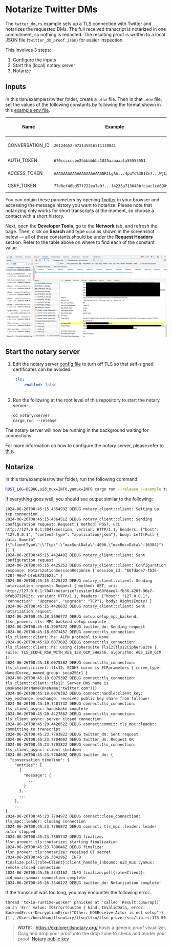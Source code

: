 # Notarize Twitter DMs

The `twtter_dm.rs` example sets up a TLS connection with Twitter and notarizes the requested DMs. The full received transcript is notarized in one commitment, so nothing is redacted. The resulting proof is written to a local JSON file (`twitter_dm_proof.json`) for easier inspection.

This involves 3 steps:
1. Configure the inputs
2. Start the (local) notary server
3. Notarize

## Inputs

In this tlsn/examples/twitter folder, create a `.env` file.
Then in that `.env` file, set the values of the following constants by following the format shown in this [example env file](./.env.example).

| Name            | Example                                                 | Location in Request Headers Section (within Network Tab of Developer Tools)      |
| --------------- | ------------------------------------------------------- | -------------------------------------------------------------------------------- |
| CONVERSATION_ID | `20124652-973145016511139841`                           | Look for `Referer`, then extract the `ID` in `https://twitter.com/messages/<ID>` |
| AUTH_TOKEN      | `670ccccccbe2bbbbbbbc1025aaaaaafa55555551`              | Look for `Cookie`, then extract the `token` in `;auth_token=<token>;`            |
| ACCESS_TOKEN    | `AAAAAAAAAAAAAAAAAAAAANRILgAA...4puTs%3D1Zv7...WjCpTnA` | Look for `Authorization`, then extract the `token` in `Bearer <token>`           |
| CSRF_TOKEN      | `77d8ef46bd57f722ea7e9f...f4235a713040bfcaac1cd6909`    | Look for `X-Csrf-Token`, then copy the entire value                              |

You can obtain these parameters by opening [Twitter](https://twitter.com/messages/) in your browser and accessing the message history you want to notarize. Please note that notarizing only works for short transcripts at the moment, so choose a contact with a short history.

Next, open the **Developer Tools**, go to the **Network** tab, and refresh the page. Then, click on **Search** and type `uuid` as shown in the screenshot below — all of these constants should be under the **Request Headers** section. Refer to the table above on where to find each of the constant value.

![Screenshot](twitter_dm_browser.png)

## Start the notary server
1. Edit the notary server [config file](../../../notary/server/config/config.yaml) to turn off TLS so that self-signed certificates can be avoided.
   ```yaml
    tls:
        enabled: false
        ...
   ```
2. Run the following at the root level of this repository to start the notary server:
   ```shell
   cd notary/server
   cargo run --release
   ```

The notary server will now be running in the background waiting for connections.

For more information on how to configure the notary server, please refer to [this](../../../notary/server/README.md#running-the-server).

## Notarize

In this tlsn/examples/twitter folder, run the following command:

```sh
RUST_LOG=DEBUG,uid_mux=INFO,yamux=INFO cargo run --release --example twitter_dm
```

If everything goes well, you should see output similar to the following:

```log
2024-06-26T08:45:15.435493Z DEBUG notary_client::client: Setting up tcp connection...
2024-06-26T08:45:15.436451Z DEBUG notary_client::client: Sending configuration request: Request { method: POST, uri: http://127.0.0.1:7047/session, version: HTTP/1.1, headers: {"host": "127.0.0.1", "content-type": "application/json"}, body: Left(Full { data: Some(b"{\"clientType\":\"Tcp\",\"maxSentData\":4096,\"maxRecvData\":16384}") }) }
2024-06-26T08:45:15.442448Z DEBUG notary_client::client: Sent configuration request
2024-06-26T08:45:15.442525Z DEBUG notary_client::client: Configuration response: NotarizationSessionResponse { session_id: "60fdaee7-fb36-420f-96e7-bfeb8732623c" }
2024-06-26T08:45:15.442532Z DEBUG notary_client::client: Sending notarization request: Request { method: GET, uri: http://127.0.0.1:7047/notarize?sessionId=60fdaee7-fb36-420f-96e7-bfeb8732623c, version: HTTP/1.1, headers: {"host": "127.0.0.1", "connection": "Upgrade", "upgrade": "TCP"}, body: Right(Empty) }
2024-06-26T08:45:15.442883Z DEBUG notary_client::client: Sent notarization request
2024-06-26T08:45:18.569677Z DEBUG setup:setup_mpc_backend: tlsn_prover::tls: MPC backend setup complete
2024-06-26T08:45:18.596747Z DEBUG twitter_dm: Sending request
2024-06-26T08:45:18.607345Z DEBUG connect:tls_connection: tls_client::client::hs: ALPN protocol is None    
2024-06-26T08:45:18.607360Z DEBUG connect:tls_connection: tls_client::client::hs: Using ciphersuite Tls12(Tls12CipherSuite { suite: TLS_ECDHE_RSA_WITH_AES_128_GCM_SHA256, algorithm: AES_128_GCM })    
2024-06-26T08:45:18.607528Z DEBUG connect:tls_connection: tls_client::client::tls12: ECDHE curve is ECParameters { curve_type: NamedCurve, named_group: secp256r1 }    
2024-06-26T08:45:18.607539Z DEBUG connect:tls_connection: tls_client::client::tls12: Server DNS name is DnsName(DnsName(DnsName("twitter.com")))    
2024-06-26T08:45:18.607838Z DEBUG connect:handle:client_key: key_exchange::exchange: received public key share from follower
2024-06-26T08:45:19.740173Z DEBUG connect:tls_connection: tls_client_async: handshake complete
2024-06-26T08:45:20.442786Z DEBUG connect:tls_connection: tls_client_async: server closed connection
2024-06-26T08:45:20.442852Z DEBUG connect:commit: tls_mpc::leader: committing to transcript
2024-06-26T08:45:23.770382Z DEBUG twitter_dm: Sent request
2024-06-26T08:45:23.770400Z DEBUG twitter_dm: Request OK
2024-06-26T08:45:23.770382Z DEBUG connect:tls_connection: tls_client_async: client shutdown
2024-06-26T08:45:23.770469Z DEBUG twitter_dm: {
  "conversation_timeline": {
    "entries": [
      {
        "message": {
          ...
        }
      },
      ...
    ],
    ...
}
2024-06-26T08:45:23.770497Z DEBUG connect:close_connection: tls_mpc::leader: closing connection
2024-06-26T08:45:23.770687Z DEBUG connect: tls_mpc::leader: leader actor stopped
2024-06-26T08:45:23.780574Z DEBUG finalize: tlsn_prover::tls::notarize: starting finalization
2024-06-26T08:45:23.788046Z DEBUG finalize: tlsn_prover::tls::notarize: received OT secret
2024-06-26T08:45:26.334296Z  INFO finalize:poll{role=Client}:client_handle_inbound: uid_mux::yamux: remote closed connection
2024-06-26T08:45:26.334316Z  INFO finalize:poll{role=Client}: uid_mux::yamux: connection complete
2024-06-26T08:45:26.334612Z DEBUG twitter_dm: Notarization complete!
```

If the transcript was too long, you may encounter the following error:

```
thread 'tokio-runtime-worker' panicked at 'called `Result::unwrap()` on an `Err` value: IOError(Custom { kind: InvalidData, error: BackendError(DecryptionError("Other: KOSReceiverActor is not setup")) })', /Users/heeckhau/tlsnotary/tlsn/tlsn/tlsn-prover/src/lib.rs:173:50
```

> **_NOTE:_** ℹ️ <https://explorer.tlsnotary.org/> hosts a generic proof visualizer. Drag and drop your proof into the drop zone to check and render your proof. [Notary public key](../../../notary/server/fixture/notary/notary.pub)